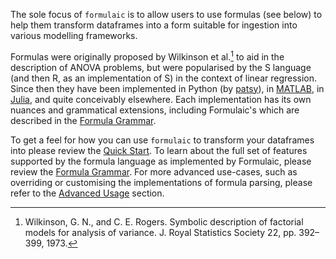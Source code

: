 The sole focus of `formulaic` is to allow users to use formulas (see below) to
help them transform dataframes into a form suitable for ingestion into various
modelling frameworks.

Formulas were originally proposed by Wilkinson et al.[^1] to aid in the
description of ANOVA problems, but were popularised by the S language (and then
R, as an implementation of S) in the context of linear regression. Since then
they have been implemented in Python (by
[patsy](https://github.com/pydata/patsy)), in
[MATLAB](https://www.mathworks.com/help/stats/wilkinson-notation.html), in
[Julia](https://juliadata.github.io/DataFrames.jl/v0.9/man/formulas/), and quite
conceivably elsewhere. Each implementation has its own nuances and grammatical
extensions, including Formulaic's which are described in the
[Formula Grammar](formulas.md).

To get a feel for how you can use `formulaic` to transform your dataframes into
please review the [Quick Start](quickstart.md). To learn about the full set of
features supported by the formula language as implemented by Formulaic, please
review the [Formula Grammar](formulas.md). For more advanced use-cases, such as
overriding or customising the implementations of formula parsing, please refer
to the [Advanced Usage](../advanced/intro.md) section.

[^1]: Wilkinson, G. N., and C. E. Rogers. Symbolic description of factorial models for analysis of variance. J. Royal Statistics Society 22, pp. 392–399, 1973.
